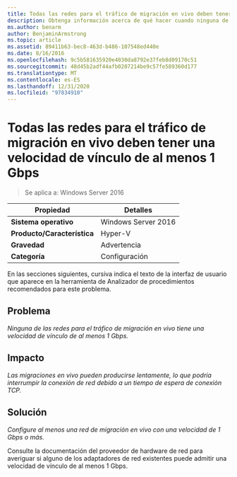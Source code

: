 ```yaml
---
title: Todas las redes para el tráfico de migración en vivo deben tener una velocidad de vínculo de al menos 1 Gbps
description: Obtenga información acerca de qué hacer cuando ninguna de las redes para el tráfico de migración en vivo tiene una velocidad de vínculo de al menos 1 Gbps.
ms.author: benarm
author: BenjaminArmstrong
ms.topic: article
ms.assetid: 89411b63-bec8-463d-b486-107548ed440e
ms.date: 8/16/2016
ms.openlocfilehash: 9c5b581635920e4030da8792e37feb8d09170c51
ms.sourcegitcommit: 48d45b2adf44afb0207214be9c57fe589360d177
ms.translationtype: MT
ms.contentlocale: es-ES
ms.lasthandoff: 12/31/2020
ms.locfileid: "97834910"
---
```

# <a name="all-networks-for-live-migration-traffic-should-have-a-link-speed-of-at-least-1-gbps"></a>Todas las redes para el tráfico de migración en vivo deben tener una velocidad de vínculo de al menos 1 Gbps

> Se aplica a: Windows Server 2016

|Propiedad|Detalles|
|-|-|
|**Sistema operativo**|Windows Server 2016|
|**Producto/Característica**|Hyper-V|
|**Gravedad**|Advertencia|
|**Categoría**|Configuración|

En las secciones siguientes, cursiva indica el texto de la interfaz de usuario que aparece en la herramienta de Analizador de procedimientos recomendados para este problema.

## <a name="issue"></a>Problema
*Ninguna de las redes para el tráfico de migración en vivo tiene una velocidad de vínculo de al menos 1 Gbps.*

## <a name="impact"></a>Impacto
*Las migraciones en vivo pueden producirse lentamente, lo que podría interrumpir la conexión de red debido a un tiempo de espera de conexión TCP.*

## <a name="resolution"></a>Solución
*Configure al menos una red de migración en vivo con una velocidad de 1 Gbps o más.*

Consulte la documentación del proveedor de hardware de red para averiguar si alguno de los adaptadores de red existentes puede admitir una velocidad de vínculo de al menos 1 Gbps.



